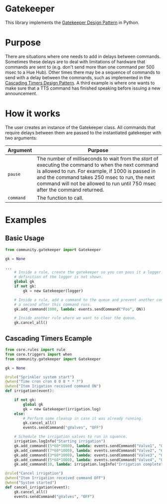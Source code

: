 # Gatekeeper

This library implements the [Gatekeeper Design Pattern](https://community.openhab.org/t/design-pattern-gate-keeper/36483) in Python.

# Purpose
There are situations where one needs to add in delays between commands.
Sometimes these delays are to deal with limitations of hardware that commands are sent to (e.g. don't send more than one command per 500 msec to  a Hue Hub).
Other times there may be a sequence of commands to send with a delay between the commands, such as implemented in the [Cascading Timers Design Pattern](https://community.openhab.org/t/design-pattern-cascading-timers/31791).
A third example is where one wants to make sure that a TTS command has finished speaking before issuing a new announcement.

# How it works
The user creates an instance of the Gatekeeper class.
All commands that require delays between them are passed to the instantiated gatekeeper with two arguments:

Argument | Purpose
-|-
`pause` | The number of milliseconds to wait from the *start* of executing the command to when the next command is allowed to run. For example, if 1000 is passed in and the command takes 250 msec to run, the next command will not be allowed to run until 750 msec after the command returned.
`command` | The function to call.

# Examples
## Basic Usage
```python
from community.gatekeeper import Gatekeeper

gk = None

...
    # Inside a rule, create the gatekeeper so you can pass it a logger. The
    # definition of the logger is not shown.
    global gk
    if not gk:
        gk = new Gatekeeper(logger)

    # Inside a rule, add a command to the queue and prevent another command unti
    # a second after this command runs.
    gk.add_command(1000, lambda: events.sendCommand("Foo", ON))

    # Inside another rule where we want to clear the queue.
    gk.cancel_all()

```
## Cascading Timers Ecample

```python
from core.rules import rule
from core.triggers import when
from community.gatekeeper import Gatekeeper

gk = None

@rule("Sprinkler system start")
@when("Time cron cron 0 0 8 * * ?")
@when("Item Irigation received command ON")
def irrigation(event):

    if not gk:
        global gk
        gk = new Gatekeeper(irrigation.log)
    else:
        # Perform some cleanup in case it was already running.
        gk.cancel_all()
        events.sendCommand("gValves", "OFF")

    # Schedule the irrigation valves to run in squence.
    irrigation.logInfo("Starting irrigation")
    gk.add_command((5*60*1000), lambda: events.sendCommand("Valve1", "ON")) # 5 minutes
    gk.add_command((7*60*1000), lambda: events.sendCommand("Valve2", "ON"))
    gk.add_command((3*60*1000), lambda: events.sendCommand("Valve3", "ON"))
    gk.add_command((5*60*1000), lambda: events.sendCommand("Valve4", "ON"))
    gk.add_command(10, lambda: irrigation.logInfo("Irrigation complete"))

@rule("Cancel irrigation")
@when("Item Irrigation received command OFF")
@when("System started")
def cancel_irrigation(event):
    gk.cancel_all()
    events.sendCommand("gValves", "OFF")

```
